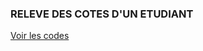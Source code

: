 <h3>RELEVE DES COTES D'UN ETUDIANT</h3>
<a href="https://www.overleaf.com/project/63def7a1bd1c4932a3bc15d2">Voir les codes</a>

